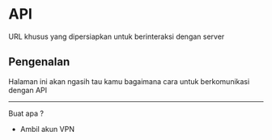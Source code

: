 # API

URL khusus yang dipersiapkan untuk berinteraksi dengan server

## Pengenalan

Halaman ini akan ngasih tau kamu bagaimana cara untuk berkomunikasi dengan API

---

Buat apa ?

- Ambil akun VPN
